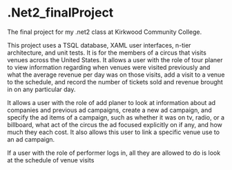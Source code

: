 # .Net2_finalProject
The final project for my .net2 class at Kirkwood Community  College.

This project uses a TSQL database, XAML user interfaces, n-tier architecture, and unit tests. It is for the members of a circus that visits venues across the United States.
It allows a user with the role of tour planer to view information regarding when venues were visited previously and what the average revenue per day was on those visits, add a visit to a venue to the schedule, and record the number of tickets sold and revenue brought in on any particular day.

It allows a user with the role of add planer to look at information about ad companies and previous ad campaigns, create a new ad campaign, and specify the ad items of a campaign, such as whether it was on tv, radio, or a billboard, what act of the circus the ad focused explicitly on if any, and how much they each cost. It also allows this user to link a specific venue use to an ad campaign.

If a user with the role of performer logs in, all they are allowed to do is look at the schedule of venue visits
